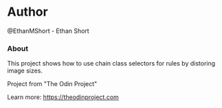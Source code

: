 # Author
@EthanMShort - Ethan Short

### About
This project shows how to use chain class selectors for rules by distoring image sizes.

Project from "The Odin  Project"

Learn more: https://theodinproject.com